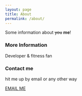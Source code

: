 ```yaml
---
layout: page
title: About
permalink: /about/
---
```


Some information about ~~you~~ **me**!

### More Information

Developer & fitness fan

### Contact me

hit me up by email or any other way

[EMAIL ME](mailto:michal.adam.glen@gmail.com)
